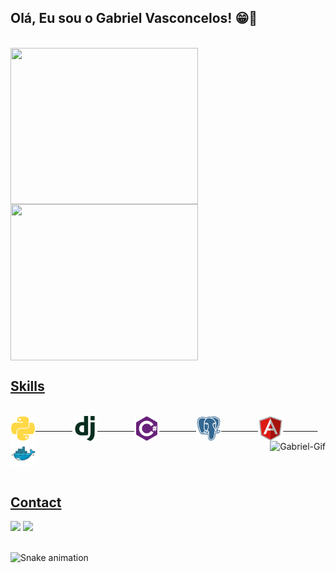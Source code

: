 ## Olá, Eu sou o Gabriel Vasconcelos! 😁👋

</br>

 <div>
  <a href="https://github.com/gabrielsvasc">
   <img align="center" height="250" width="300" src="https://github-readme-stats.vercel.app/api/top-langs/?username=gabrielsvasc&layout=compact&langs_count=16&theme=dracula"/>
  <img align="center" height="250" width="300" src="https://github-readme-stats.vercel.app/api?username=gabrielsvasc&show_icons=true&theme=dracula&include_all_commits=true&count_private=true&hide=issues"/>
</div>

## Skills

<div style="display: inline_block"><br>
  <img height="40" align="center" alt="Gabriel-Python" height="30" width="40" src="https://raw.githubusercontent.com/devicons/devicon/master/icons/python/python-plain.svg">
 &nbsp;&nbsp;&nbsp;&nbsp;&nbsp;&nbsp;&nbsp;&nbsp;&nbsp;&nbsp;&nbsp;&nbsp;&nbsp;
  <img height="40" align="center" alt="Gabriel-HTML" height="30" width="40" src="https://raw.githubusercontent.com/devicons/devicon/master/icons/django/django-plain.svg">
 &nbsp;&nbsp;&nbsp;&nbsp;&nbsp;&nbsp;&nbsp;&nbsp;&nbsp;&nbsp;&nbsp;&nbsp;&nbsp;
  <img height="40" align="center" alt="Gabriel-C#" height="30" width="40" src="https://raw.githubusercontent.com/devicons/devicon/master/icons/csharp/csharp-plain.svg">
 &nbsp;&nbsp;&nbsp;&nbsp;&nbsp;&nbsp;&nbsp;&nbsp;&nbsp;&nbsp;&nbsp;&nbsp;&nbsp;
  <img height="40" align="center" alt="Gabriel-PostgreSQL" height="30" width="40" src="https://raw.githubusercontent.com/devicons/devicon/master/icons/postgresql/postgresql-plain.svg">
 &nbsp;&nbsp;&nbsp;&nbsp;&nbsp;&nbsp;&nbsp;&nbsp;&nbsp;&nbsp;&nbsp;&nbsp;&nbsp;
  <img height="40" align="center" alt="Gabriel-Angular" height="30" width="40" src="https://raw.githubusercontent.com/devicons/devicon/master/icons/angularjs/angularjs-original.svg">
 &nbsp;&nbsp;&nbsp;&nbsp;&nbsp;&nbsp;&nbsp;&nbsp;&nbsp;&nbsp;&nbsp;&nbsp;&nbsp;
  <img height="40" align="center" alt="Gabriel-AWS" height="30" width="40" src="https://raw.githubusercontent.com/devicons/devicon/master/icons/docker/docker-original.svg">
  <img align="right" height="180em" alt="Gabriel-Gif" src="https://media2.giphy.com/media/LaVp0AyqR5bGsC5Cbm/giphy.gif?cid=ecf05e477nt23f2aqm6c2rhip0way15ifm47pfwzm8a16b7i&rid=giphy.gif&ct=g">
</div>

</br>

## Contact

<div>
  <a href="https://www.linkedin.com/in/gabrielsvasc99/" target="_blank"><img src="https://img.shields.io/badge/-LinkedIn-%230077B5?style=for-the-badge&logo=linkedin&logoColor=white" target="_blank"></a>
  <a href = "mailto: gabriel.svasc99@gmail.com"><img src="https://img.shields.io/badge/-Gmail-%23333?style=for-the-badge&logo=gmail&logoColor=white" target="_blank"></a>
 </br>
</br>

![Snake animation](https://github.com/eagrundy/eagrundy/blob/output/github-contribution-grid-snake.svg)

</div>
